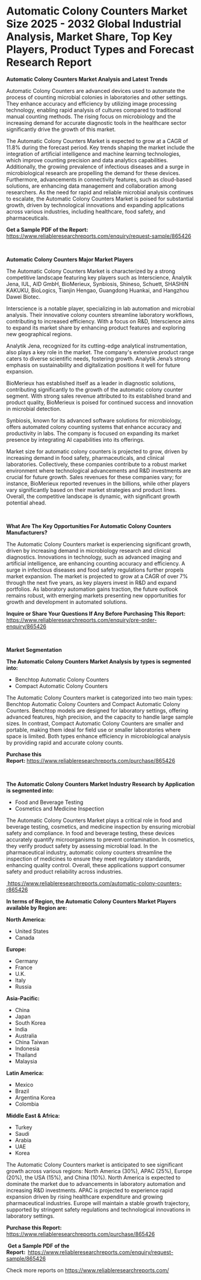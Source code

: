 <p><h1>Automatic Colony Counters Market Size 2025 - 2032 Global Industrial Analysis, Market Share, Top Key Players, Product Types and Forecast Research Report</h1></p><p><strong>Automatic Colony Counters Market Analysis and Latest Trends</strong></p>
<p><p>Automatic Colony Counters are advanced devices used to automate the process of counting microbial colonies in laboratories and other settings. They enhance accuracy and efficiency by utilizing image processing technology, enabling rapid analysis of cultures compared to traditional manual counting methods. The rising focus on microbiology and the increasing demand for accurate diagnostic tools in the healthcare sector significantly drive the growth of this market.</p><p>The Automatic Colony Counters Market is expected to grow at a CAGR of 11.8% during the forecast period. Key trends shaping the market include the integration of artificial intelligence and machine learning technologies, which improve counting precision and data analytics capabilities. Additionally, the growing prevalence of infectious diseases and a surge in microbiological research are propelling the demand for these devices. Furthermore, advancements in connectivity features, such as cloud-based solutions, are enhancing data management and collaboration among researchers. As the need for rapid and reliable microbial analysis continues to escalate, the Automatic Colony Counters Market is poised for substantial growth, driven by technological innovations and expanding applications across various industries, including healthcare, food safety, and pharmaceuticals.</p></p>
<p><strong>Get a Sample PDF of the Report:&nbsp;</strong> <a href="https://www.reliableresearchreports.com/enquiry/request-sample/865426?utm_campaign=2463&utm_medium=2&utm_source=Github&utm_content=ia&utm_term=21022025&utm_id=automatic-colony-counters">https://www.reliableresearchreports.com/enquiry/request-sample/865426</a></p>
<p>&nbsp;</p>
<p><strong>Automatic Colony Counters Major Market Players</strong></p>
<p><p>The Automatic Colony Counters Market is characterized by a strong competitive landscape featuring key players such as Interscience, Analytik Jena, IUL, AID GmbH, BioMerieux, Synbiosis, Shineso, Schuett, SHASHIN KAKUKU, BioLogics, Tianjin Hengao, Guangdong Huankai, and Hangzhou Dawei Biotec.</p><p>Interscience is a notable player, specializing in lab automation and microbial analysis. Their innovative colony counters streamline laboratory workflows, contributing to increased efficiency. With a focus on R&D, Interscience aims to expand its market share by enhancing product features and exploring new geographical regions.</p><p>Analytik Jena, recognized for its cutting-edge analytical instrumentation, also plays a key role in the market. The company's extensive product range caters to diverse scientific needs, fostering growth. Analytik Jena’s strong emphasis on sustainability and digitalization positions it well for future expansion.</p><p>BioMerieux has established itself as a leader in diagnostic solutions, contributing significantly to the growth of the automatic colony counter segment. With strong sales revenue attributed to its established brand and product quality, BioMerieux is poised for continued success and innovation in microbial detection.</p><p>Synbiosis, known for its advanced software solutions for microbiology, offers automated colony counting systems that enhance accuracy and productivity in labs. The company is focused on expanding its market presence by integrating AI capabilities into its offerings.</p><p>Market size for automatic colony counters is projected to grow, driven by increasing demand in food safety, pharmaceuticals, and clinical laboratories. Collectively, these companies contribute to a robust market environment where technological advancements and R&D investments are crucial for future growth. Sales revenues for these companies vary; for instance, BioMerieux reported revenues in the billions, while other players vary significantly based on their market strategies and product lines. Overall, the competitive landscape is dynamic, with significant growth potential ahead.</p></p>
<p>&nbsp;</p>
<p><strong>What Are The Key Opportunities For Automatic Colony Counters Manufacturers?</strong></p>
<p><p>The Automatic Colony Counters market is experiencing significant growth, driven by increasing demand in microbiology research and clinical diagnostics. Innovations in technology, such as advanced imaging and artificial intelligence, are enhancing counting accuracy and efficiency. A surge in infectious diseases and food safety regulations further propels market expansion. The market is projected to grow at a CAGR of over 7% through the next five years, as key players invest in R&D and expand portfolios. As laboratory automation gains traction, the future outlook remains robust, with emerging markets presenting new opportunities for growth and development in automated solutions.</p></p>
<p><strong>Inquire or Share Your Questions If Any Before Purchasing This Report:</strong> <a href="https://www.reliableresearchreports.com/enquiry/pre-order-enquiry/865426?utm_campaign=2463&utm_medium=2&utm_source=Github&utm_content=ia&utm_term=21022025&utm_id=automatic-colony-counters">https://www.reliableresearchreports.com/enquiry/pre-order-enquiry/865426</a></p>
<p>&nbsp;</p>
<p><strong>Market Segmentation</strong></p>
<p><strong>The Automatic Colony Counters Market Analysis by types is segmented into:</strong></p>
<p><ul><li>Benchtop Automatic Colony Counters</li><li>Compact Automatic Colony Counters</li></ul></p>
<p><p>The Automatic Colony Counters market is categorized into two main types: Benchtop Automatic Colony Counters and Compact Automatic Colony Counters. Benchtop models are designed for laboratory settings, offering advanced features, high precision, and the capacity to handle large sample sizes. In contrast, Compact Automatic Colony Counters are smaller and portable, making them ideal for field use or smaller laboratories where space is limited. Both types enhance efficiency in microbiological analysis by providing rapid and accurate colony counts.</p></p>
<p><strong>Purchase this Report:&nbsp;</strong><a href="https://www.reliableresearchreports.com/purchase/865426?utm_campaign=2463&utm_medium=2&utm_source=Github&utm_content=ia&utm_term=21022025&utm_id=automatic-colony-counters">https://www.reliableresearchreports.com/purchase/865426</a></p>
<p>&nbsp;</p>
<p><strong>The Automatic Colony Counters Market Industry Research by Application is segmented into:</strong></p>
<p><ul><li>Food and Beverage Testing</li><li>Cosmetics and Medicine Inspection</li></ul></p>
<p><p>The Automatic Colony Counters Market plays a critical role in food and beverage testing, cosmetics, and medicine inspection by ensuring microbial safety and compliance. In food and beverage testing, these devices accurately quantify microorganisms to prevent contamination. In cosmetics, they verify product safety by assessing microbial load. In the pharmaceutical industry, automatic colony counters streamline the inspection of medicines to ensure they meet regulatory standards, enhancing quality control. Overall, these applications support consumer safety and product reliability across industries.</p></p>
<p><a href="https://www.reliableresearchreports.com/automatic-colony-counters-r865426?utm_campaign=2463&utm_medium=2&utm_source=Github&utm_content=ia&utm_term=21022025&utm_id=automatic-colony-counters">&nbsp;https://www.reliableresearchreports.com/automatic-colony-counters-r865426</a></p>
<p><strong>In terms of Region, the Automatic Colony Counters Market Players available by Region are:</strong></p>
<p>
    <p> <strong> North America: </strong>
        <ul>
            <li>United States</li>
            <li>Canada</li>
        </ul>
        </p> 
    <p> <strong> Europe: </strong>
        <ul>
            <li>Germany</li>
            <li>France</li>
            <li>U.K.</li>
            <li>Italy</li>
            <li>Russia</li>
        </ul>
        </p> 
    <p> <strong> Asia-Pacific: </strong>
        <ul>
            <li>China</li>
            <li>Japan</li>
            <li>South Korea</li>
            <li>India</li>
            <li>Australia</li>
            <li>China Taiwan</li>
            <li>Indonesia</li>
            <li>Thailand</li>
            <li>Malaysia</li>
        </ul>
        </p> 
    <p> <strong> Latin America: </strong>
        <ul>
            <li>Mexico</li>
            <li>Brazil</li>
            <li>Argentina Korea</li>
            <li>Colombia</li>
        </ul>
        </p> 
    <p> <strong> Middle East & Africa: </strong>
        <ul>
            <li>Turkey</li>
            <li>Saudi</li>
            <li>Arabia</li>
            <li>UAE</li>
            <li>Korea</li>
        </ul>
    </p>
    </p>
<p><p>The Automatic Colony Counters market is anticipated to see significant growth across various regions: North America (30%), APAC (25%), Europe (20%), the USA (15%), and China (10%). North America is expected to dominate the market due to advancements in laboratory automation and increasing R&D investments. APAC is projected to experience rapid expansion driven by rising healthcare expenditure and growing pharmaceutical industries. Europe will maintain a stable growth trajectory, supported by stringent safety regulations and technological innovations in laboratory settings.</p></p>
<p><strong>Purchase this Report: </strong><a href="https://www.reliableresearchreports.com/purchase/865426?utm_campaign=2463&utm_medium=2&utm_source=Github&utm_content=ia&utm_term=21022025&utm_id=automatic-colony-counters">https://www.reliableresearchreports.com/purchase/865426</a></p>
<p>&nbsp;<strong>Get a Sample PDF of the Report:&nbsp;&nbsp;</strong><a href="https://www.reliableresearchreports.com/enquiry/request-sample/865426?utm_campaign=2463&utm_medium=2&utm_source=Github&utm_content=ia&utm_term=21022025&utm_id=automatic-colony-counters">https://www.reliableresearchreports.com/enquiry/request-sample/865426</a></p>
<p><strong></strong></p>
<p>Check more reports on <a href="https://www.reliableresearchreports.com/?utm_campaign=2463&utm_medium=2&utm_source=Github&utm_content=ia&utm_term=21022025&utm_id=automatic-colony-counters">https://www.reliableresearchreports.com/</a></p>